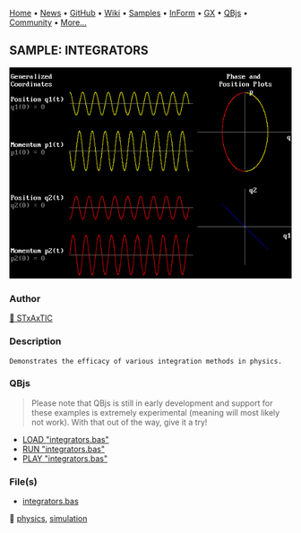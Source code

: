[Home](https://qb64.com) • [News](../../news.md) • [GitHub](https://github.com/QB64Official/qb64) • [Wiki](https://github.com/QB64Official/qb64/wiki) • [Samples](../../samples.md) • [InForm](../../inform.md) • [GX](../../gx.md) • [QBjs](../../qbjs.md) • [Community](../../community.md) • [More...](../../more.md)

## SAMPLE: INTEGRATORS

![screenshot.png](img/screenshot.png)

### Author

[🐝 STxAxTIC](../stxaxtic.md) 

### Description

```text
Demonstrates the efficacy of various integration methods in physics.
```

### QBjs

> Please note that QBjs is still in early development and support for these examples is extremely experimental (meaning will most likely not work). With that out of the way, give it a try!

* [LOAD "integrators.bas"](https://v6p9d9t4.ssl.hwcdn.net/html/5963335/index.html?src=https://qb64.com/samples/integrators/src/integrators.bas)
* [RUN "integrators.bas"](https://v6p9d9t4.ssl.hwcdn.net/html/5963335/index.html?mode=auto&src=https://qb64.com/samples/integrators/src/integrators.bas)
* [PLAY "integrators.bas"](https://v6p9d9t4.ssl.hwcdn.net/html/5963335/index.html?mode=play&src=https://qb64.com/samples/integrators/src/integrators.bas)

### File(s)

* [integrators.bas](src/integrators.bas)

🔗 [physics](../physics.md), [simulation](../simulation.md)
